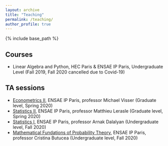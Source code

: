 ```yaml
---
layout: archive
title: "Teaching"
permalink: /teaching/
author_profile: true
---
```


{% include base_path %}

## Courses

- Linear Algebra and Python, HEC Paris & ENSAE IP Paris, Undergraduate Level (Fall 2019, Fall 2020 cancelled due to Covid-19)


## TA sessions

- [Econometrics II](https://www.ensae.fr/en/courses/econometrics-2/), ENSAE IP Paris, professor Michael Visser (Graduate level, Spring 2020)
- [Statistics II](https://www.ensae.fr/en/courses/statistics-1/), ENSAE IP Paris, professor Matthieu Lerasle (Graduate level, Spring 2020)
- [Statistics I](https://www.ensae.fr/en/courses/linear-algebra/), ENSAE IP Paris, professor Arnak Dalalyan (Undergraduate level, Fall 2020)
- [Mathematical Fundations of Probability Theory](https://www.ensae.fr/en/courses/mathematical-fundations-of-probability-theory/), ENSAE IP Paris, professor Cristina Butucea (Undergraduate level, Fall 2020)
